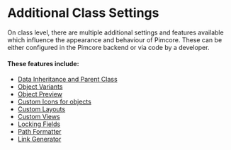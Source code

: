 # Additional Class Settings

On class level, there are multiple additional settings and features available which influence the appearance and behaviour of Pimcore. These can be either configured in the Pimcore
backend or via code by a developer. 

#### These features include: 
* [Data Inheritance and Parent Class](./01_Inheritance.md)
* [Object Variants](./03_Variants.md)
* [Object Preview](./05_Preview.md)
* [Custom Icons for objects](./07_Custom_Icons.md)
* [Custom Layouts](./09_Custom_Layouts.md)
* [Custom Views](./11_Custom_Views.md)
* [Locking Fields](./13_Locking_Fields.md)
* [Path Formatter](./14_Path_Formatter.md)
* [Link Generator](./15_Link_Generator.md)